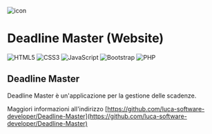 ![icon](https://github.com/luca-software-developer/Deadline-Master/assets/67876436/3f26ae42-954d-481c-8fc0-6c8641e0b1f6)

# Deadline Master (Website)

![HTML5](https://img.shields.io/badge/html5-%23E34F26.svg?style=for-the-badge&logo=html5&logoColor=white)
![CSS3](https://img.shields.io/badge/css3-%231572B6.svg?style=for-the-badge&logo=css3&logoColor=white)
![JavaScript](https://img.shields.io/badge/javascript-%23323330.svg?style=for-the-badge&logo=javascript&logoColor=%23F7DF1E)
![Bootstrap](https://img.shields.io/badge/bootstrap-%238511FA.svg?style=for-the-badge&logo=bootstrap&logoColor=white)
![PHP](https://img.shields.io/badge/php-%23777BB4.svg?style=for-the-badge&logo=php&logoColor=white)

## Deadline Master
Deadline Master è un'applicazione per la gestione delle scadenze.

Maggiori informazioni all'indirizzo [https://github.com/luca-software-developer/Deadline-Master](https://github.com/luca-software-developer/Deadline-Master)
